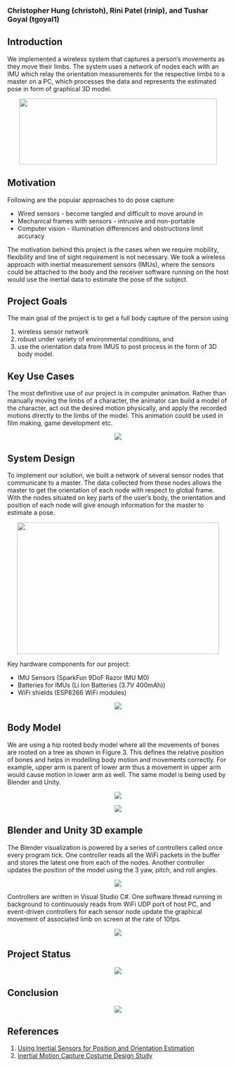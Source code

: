 ### Christopher Hung (christoh), Rini Patel (rinip), and Tushar Goyal (tgoyal1)

## Introduction
We implemented a wireless system that captures a person’s movements as they move their limbs. The system uses a network of nodes each with an IMU which relay the orientation measurements for the respective limbs to a master on a PC, which processes the data and represents the estimated pose in form of graphical 3D model.


<p align="center">
<img src="http://vis.uky.edu/~gravity/Research/Mocap/Mocap_files/image002.jpg" width="450" height="150">
</p>

## Motivation
Following are the popular approaches to do pose capture:
- Wired sensors - become tangled and difficult to move around in
- Mechanical frames with sensors - intrusive and non-portable
- Computer vision - illumination differences and obstructions limit accuracy

The motivation behind this project is the cases when we require mobility, flexibility and line of sight requirement is not necessary. We took a wireless approach with inertial measurement sensors (IMUs), where the sensors could be attached to the body and the receiver software running on the host would use the inertial data to estimate the pose of the subject.

## Project Goals
The main goal of the project is to get a full body capture of the person using 
1. wireless sensor network
2. robust under variety of environmental conditions, and 
3. use the orientation data from IMUS to post process in the form of 3D body model.

## Key Use Cases
The most definitive use of our project is in computer animation. Rather than manually moving the limbs of a character, the animator can build a model of the character, act out the desired motion physically, and apply the recorded motions directly to the limbs of the model. This animation could be used in film making, game development etc.
<p align="center">
<img src="assets/usecases.png">
</p>


## System Design 
To implement our solution, we built a network of several sensor nodes that communicate to a master. The data collected from these nodes allows the master to get the orientation of each node with respect to global frame. With the nodes situated on key parts of the user’s body, the orientation and position of each node will give enough information for the master to estimate a pose.

<p align="center">
<img src="assets/Pose_Capture.png" width="460" height="300">
</p>


Key hardware components for our project:
- IMU Sensors (SparkFun 9DoF Razor IMU M0)
- Batteries for IMUs (Li Ion Batteries (3.7V 400mAh))
- WiFi shields (ESP8266 WiFi modules)

<p align="center">
<img src="assets/hardware.png">
</p>

## Body Model
We are using a hip rooted body model where all the movements of bones are rooted on a tree as shown in Figure 3. This defines the relative position of bones and helps in modelling body motion and movements correctly. For example, upper arm  is parent of lower arm thus a movement in upper arm would cause motion in lower arm as well. The same model is being used by Blender and Unity.

<p align="center">
<img src="assets/body_model.png">
</p>

<p align="center">
<img src="assets/body_model1.png">
</p>

## Blender and Unity 3D example
The Blender visualization is powered by a series of controllers called once every program tick. One controller reads all the WiFi packets in the buffer and stores the latest one from each of the nodes. Another controller updates the position of the model using the 3 yaw, pitch, and roll angles.

<p align="center">
<img src="assets/model_blender.png">
</p>

Controllers are written in Visual Studio C#. One software thread running in background to continuously reads from WiFi UDP port of host PC, and event-driven controllers for each sensor node update the graphical movement of associated limb on screen at the rate of 10fps.

<p align="center">
<img src="assets/model_unity.png">
</p>

## Project Status
<p align="center">
<img src="assets/project_status.png">
</p>

## Conclusion
<p align="center">
<img src="assets/conclusion.png">
</p>

## References

1. [Using Inertial Sensors for Position and Orientation Estimation](https://arxiv.org/pdf/1704.06053.pdf)
2. [Inertial Motion Capture Costume Design Study](https://www.ncbi.nlm.nih.gov/pmc/articles/PMC5375898/)
